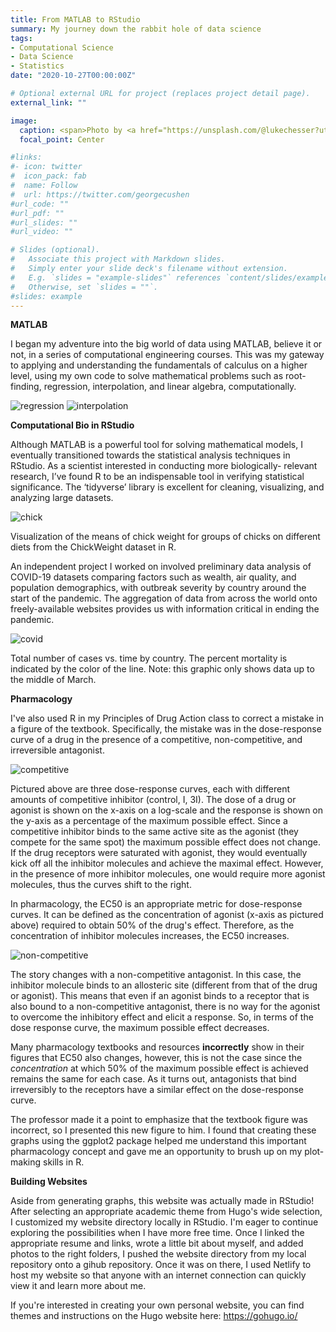 ```yaml
---
title: From MATLAB to RStudio
summary: My journey down the rabbit hole of data science
tags:
- Computational Science
- Data Science
- Statistics
date: "2020-10-27T00:00:00Z"

# Optional external URL for project (replaces project detail page).
external_link: ""

image:
  caption: <span>Photo by <a href="https://unsplash.com/@lukechesser?utm_source=unsplash&amp;utm_medium=referral&amp;utm_content=creditCopyText">Luke Chesser</a> on <a href="https://unsplash.com/s/photos/data-science?utm_source=unsplash&amp;utm_medium=referral&amp;utm_content=creditCopyText">Unsplash</a></span>
  focal_point: Center

#links:
#- icon: twitter
#  icon_pack: fab
#  name: Follow
#  url: https://twitter.com/georgecushen
#url_code: ""
#url_pdf: ""
#url_slides: ""
#url_video: ""

# Slides (optional).
#   Associate this project with Markdown slides.
#   Simply enter your slide deck's filename without extension.
#   E.g. `slides = "example-slides"` references `content/slides/example-slides.md`.
#   Otherwise, set `slides = ""`.
#slides: example
---
```


**MATLAB**

I began my adventure into the big world of data using MATLAB, believe it or not, in a series of computational engineering courses. This was my gateway to applying and understanding the fundamentals of calculus on a higher level, using my own code to solve mathematical problems such as root-finding, regression, interpolation, and linear algebra, computationally. 

![regression](regression.jpg) 
![interpolation](interpolation.jpg)

**Computational Bio in RStudio**

Although MATLAB is a powerful tool for solving mathematical models, I eventually transitioned towards the statistical analysis techniques in RStudio. As a scientist interested in conducting more biologically- relevant research, I’ve found R to be an indispensable tool in verifying statistical significance. The ‘tidyverse’ library is excellent for cleaning, visualizing, and analyzing large datasets. 


![chick](chick.jpg)

Visualization of the means of chick weight for groups of chicks on different diets from the ChickWeight dataset in R. 

An independent project I worked on involved preliminary data analysis of COVID-19 datasets comparing factors such as wealth, air quality, and population demographics, with outbreak severity by country around the start of the pandemic. The aggregation of data from across the world onto freely-available websites provides us with information critical in ending the pandemic.

![covid](covid.jpg)

Total number of cases vs. time by country. The percent mortality is indicated by the color of the line. Note: this graphic only shows data up to the middle of March.

**Pharmacology**

I've also used R in my Principles of Drug Action class to correct a mistake in a figure of the textbook. Specifically, the mistake was in the dose-response curve of a drug in the presence of a competitive, non-competitive, and irreversible antagonist. 

![competitive](competitive.png)

Pictured above are three dose-response curves, each with different amounts of competitive inhibitor (control, I, 3I). The dose of a drug or agonist is shown on the x-axis on a log-scale and the response is shown on the y-axis as a percentage of the maximum possible effect. Since a competitive inhibitor binds to the same active site as the agonist (they compete for the same spot) the maximum possible effect does not change. If the drug receptors were saturated with agonist, they would eventually kick off all the inhibitor molecules and achieve the maximal effect. However, in the presence of more inhibitor molecules, one would require more agonist molecules, thus the curves shift to the right.

In pharmacology, the EC50 is an appropriate metric for dose-response curves. It can be defined as the concentration of agonist (x-axis as pictured above) required to obtain 50% of the drug's effect. Therefore, as the concentration of inhibitor molecules increases, the EC50 increases.

![non-competitive](non-competitive.png)

The story changes with a non-competitive antagonist. In this case, the inhibitor molecule binds to an allosteric site (different from that of the drug or agonist). This means that even if an agonist binds to a receptor that is also bound to a non-competitive antagonist, there is no way for the agonist to overcome the inhibitory effect and elicit a response. So, in terms of the dose response curve, the maximum possible effect decreases. 

Many pharmacology textbooks and resources **incorrectly** show in their figures that EC50 also changes, however, this is not the case since the *concentration* at which 50% of the maximum possible effect is achieved remains the same for each case. As it turns out, antagonists that bind irreversibly to the receptors have a similar effect on the dose-response curve.

The professor made it a point to emphasize that the textbook figure was incorrect, so I presented this new figure to him. I found that creating these graphs using the ggplot2 package helped me understand this important pharmacology concept and gave me an opportunity to brush up on my plot-making skills in R.

**Building Websites**

Aside from generating graphs, this website was actually made in RStudio! After selecting an appropriate academic theme from Hugo's wide selection, I customized my website directory locally in RStudio. I'm eager to continue exploring the possibilities when I have more free time. Once I linked the appropriate resume and links, wrote a little bit about myself, and added photos to the right folders, I pushed the website directory from my local repository onto a gihub repository. Once it was on there, I used Netlify to host my website so that anyone with an internet connection can quickly view it and learn more about me.

If you're interested in creating your own personal website, you can find themes and instructions on the Hugo website here: https://gohugo.io/

